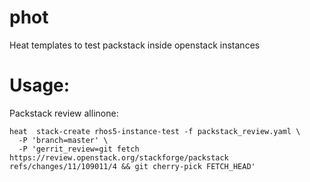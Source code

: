 phot
====

Heat templates to test packstack inside openstack instances

Usage:
=====

Packstack review allinone:

    heat  stack-create rhos5-instance-test -f packstack_review.yaml \
      -P 'branch=master' \
      -P 'gerrit_review=git fetch https://review.openstack.org/stackforge/packstack refs/changes/11/109011/4 && git cherry-pick FETCH_HEAD'

